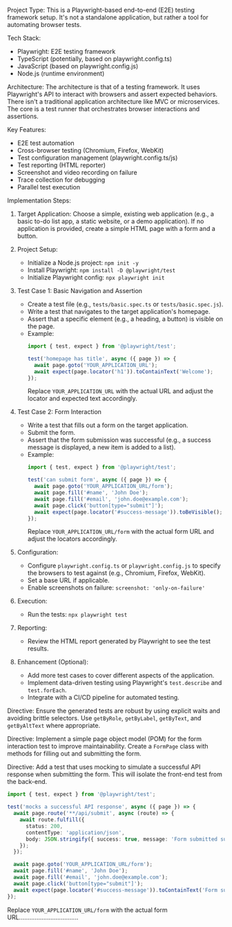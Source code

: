 Project Type:
This is a Playwright-based end-to-end (E2E) testing framework setup. It's not a standalone application, but rather a tool for automating browser tests.

Tech Stack:
- Playwright: E2E testing framework
- TypeScript (potentially, based on playwright.config.ts)
- JavaScript (based on playwright.config.js)
- Node.js (runtime environment)

Architecture:
The architecture is that of a testing framework. It uses Playwright's API to interact with browsers and assert expected behaviors. There isn't a traditional application architecture like MVC or microservices. The core is a test runner that orchestrates browser interactions and assertions.

Key Features:
- E2E test automation
- Cross-browser testing (Chromium, Firefox, WebKit)
- Test configuration management (playwright.config.ts/js)
- Test reporting (HTML reporter)
- Screenshot and video recording on failure
- Trace collection for debugging
- Parallel test execution

Implementation Steps:

1. Target Application: Choose a simple, existing web application (e.g., a basic to-do list app, a static website, or a demo application). If no application is provided, create a simple HTML page with a form and a button.

2. Project Setup:
   - Initialize a Node.js project: `npm init -y`
   - Install Playwright: `npm install -D @playwright/test`
   - Initialize Playwright config: `npx playwright init`

3. Test Case 1: Basic Navigation and Assertion
   - Create a test file (e.g., `tests/basic.spec.ts` or `tests/basic.spec.js`).
   - Write a test that navigates to the target application's homepage.
   - Assert that a specific element (e.g., a heading, a button) is visible on the page.
   - Example:
     ```typescript
     import { test, expect } from '@playwright/test';

     test('homepage has title', async ({ page }) => {
       await page.goto('YOUR_APPLICATION_URL');
       await expect(page.locator('h1')).toContainText('Welcome');
     });
     ```
     Replace `YOUR_APPLICATION_URL` with the actual URL and adjust the locator and expected text accordingly.

4. Test Case 2: Form Interaction
   - Write a test that fills out a form on the target application.
   - Submit the form.
   - Assert that the form submission was successful (e.g., a success message is displayed, a new item is added to a list).
   - Example:
     ```typescript
     import { test, expect } from '@playwright/test';

     test('can submit form', async ({ page }) => {
       await page.goto('YOUR_APPLICATION_URL/form');
       await page.fill('#name', 'John Doe');
       await page.fill('#email', 'john.doe@example.com');
       await page.click('button[type="submit"]');
       await expect(page.locator('#success-message')).toBeVisible();
     });
     ```
     Replace `YOUR_APPLICATION_URL/form` with the actual form URL and adjust the locators accordingly.

5. Configuration:
   - Configure `playwright.config.ts` or `playwright.config.js` to specify the browsers to test against (e.g., Chromium, Firefox, WebKit).
   - Set a base URL if applicable.
   - Enable screenshots on failure: `screenshot: 'only-on-failure'`

6. Execution:
   - Run the tests: `npx playwright test`

7. Reporting:
   - Review the HTML report generated by Playwright to see the test results.

8. Enhancement (Optional):
   - Add more test cases to cover different aspects of the application.
   - Implement data-driven testing using Playwright's `test.describe` and `test.forEach`.
   - Integrate with a CI/CD pipeline for automated testing.

Directive: Ensure the generated tests are robust by using explicit waits and avoiding brittle selectors. Use `getByRole`, `getByLabel`, `getByText`, and `getByAltText` where appropriate.

Directive: Implement a simple page object model (POM) for the form interaction test to improve maintainability. Create a `FormPage` class with methods for filling out and submitting the form.

Directive: Add a test that uses mocking to simulate a successful API response when submitting the form. This will isolate the front-end test from the back-end.
```typescript
import { test, expect } from '@playwright/test';

test('mocks a successful API response', async ({ page }) => {
  await page.route('**/api/submit', async (route) => {
    await route.fulfill({
      status: 200,
      contentType: 'application/json',
      body: JSON.stringify({ success: true, message: 'Form submitted successfully' }),
    });
  });

  await page.goto('YOUR_APPLICATION_URL/form');
  await page.fill('#name', 'John Doe');
  await page.fill('#email', 'john.doe@example.com');
  await page.click('button[type="submit"]');
  await expect(page.locator('#success-message')).toContainText('Form submitted successfully');
});
```
Replace `YOUR_APPLICATION_URL/form` with the actual form URL..................................
```



